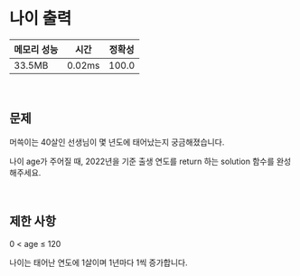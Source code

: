 # 나이 출력

| 메모리 성능 | 시간 | 정확성 |
| ---- | ---- | ---- |
| 33.5MB | 0.02ms | 100.0 |

<br />

## 문제

머쓱이는 40살인 선생님이 몇 년도에 태어났는지 궁금해졌습니다.

나이 age가 주어질 때, 2022년을 기준 출생 연도를 return 하는 solution 함수를 완성해주세요.

<br />

## 제한 사항
0 < age ≤ 120

나이는 태어난 연도에 1살이며 1년마다 1씩 증가합니다.